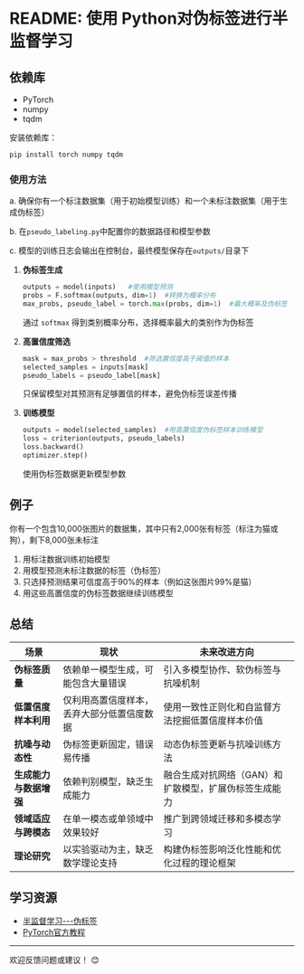 
# README: 使用 Python对伪标签进行半监督学习

## 依赖库

- PyTorch
- numpy
- tqdm

安装依赖库：
```bash
pip install torch numpy tqdm
```


### 使用方法

a. 确保你有一个标注数据集（用于初始模型训练）和一个未标注数据集（用于生成伪标签）

b. 在`pseudo_labeling.py`中配置你的数据路径和模型参数

c. 模型的训练日志会输出在控制台，最终模型保存在`outputs/`目录下

1. **伪标签生成**
   ```python
   outputs = model(inputs)   #使用模型预测
   probs = F.softmax(outputs, dim=1)  #转换为概率分布
   max_probs, pseudo_label = torch.max(probs, dim=1)  #最大概率及伪标签
   ```
   通过 `softmax` 得到类别概率分布，选择概率最大的类别作为伪标签

2. **高置信度筛选**
   ```python
   mask = max_probs > threshold  #筛选置信度高于阈值的样本
   selected_samples = inputs[mask]
   pseudo_labels = pseudo_label[mask]
   ```
   只保留模型对其预测有足够置信的样本，避免伪标签误差传播

3. **训练模型**
   ```python
   outputs = model(selected_samples)  #用高置信度伪标签样本训练模型
   loss = criterion(outputs, pseudo_labels)
   loss.backward()
   optimizer.step()
   ```
   使用伪标签数据更新模型参数



## 例子

你有一个包含10,000张图片的数据集，其中只有2,000张有标签（标注为猫或狗），剩下8,000张未标注
  1. 用标注数据训练初始模型
  2. 用模型预测未标注数据的标签（伪标签）
  3. 只选择预测结果可信度高于90%的样本（例如这张图片99%是猫）
  4. 用这些高置信度的伪标签数据继续训练模型




## 总结


| **场景**               | **现状**                                                                 | **未来改进方向**                                                                                     |
|------------------------|------------------------------------------------------------------------|-----------------------------------------------------------------------------------------------------|
| **伪标签质量**          | 依赖单一模型生成，可能包含大量错误                                        | 引入多模型协作、软伪标签与抗噪机制                                                                   |
| **低置信度样本利用**     | 仅利用高置信度样本，丢弃大部分低置信度数据                                | 使用一致性正则化和自监督方法挖掘低置信度样本价值                                                     |
| **抗噪与动态性**         | 伪标签更新固定，错误易传播                                              | 动态伪标签更新与抗噪训练方法                                                                         |
| **生成能力与数据增强**    | 依赖判别模型，缺乏生成能力                                              | 融合生成对抗网络（GAN）和扩散模型，扩展伪标签生成能力                                               |
| **领域适应与跨模态**     | 在单一模态或单领域中效果较好                                            | 推广到跨领域迁移和多模态学习                                                                         |
| **理论研究**            | 以实验驱动为主，缺乏数学理论支持                                        | 构建伪标签影响泛化性能和优化过程的理论框架                                                           |



## 学习资源

- [半监督学习---伪标签](https://blog.csdn.net/qq_45809323/article/details/142460406)
- [PyTorch官方教程](https://pytorch.org/tutorials/)

---

欢迎反馈问题或建议！ 😊

